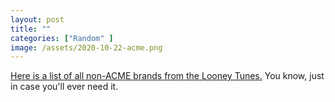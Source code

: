 ```yaml
---
layout: post
title: ""
categories: ["Random" ]
image: /assets/2020-10-22-acme.png
---
```

[Here is a list of all non-ACME brands from the Looney Tunes.](
https://scifi.stackexchange.com/questions/204999/does-any-looney-tunes-character-ever-use-any-fictional-brand-name-product-that-i) You know, just in case you'll ever need it.